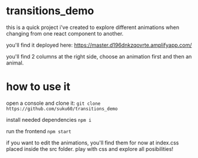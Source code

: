 # transitions_demo

this is a quick project i've created to explore different animations when changing from one react component to another. 

you'll find it deployed here: https://master.d196dnkzqovrte.amplifyapp.com/

you'll find 2 columns at the right side, choose an animation first and then an animal.

# how to use it

open a console and clone it:
``git clone https://github.com/suku60/transitions_demo``


install needed dependencies
``npm i``

run the frontend
``npm start``

if you want to edit the animations, you'll find them for now at index.css placed inside the src folder. 
play with css and explore all posibilities!


